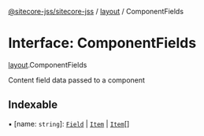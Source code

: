 [@sitecore-jss/sitecore-jss](../README.md) / [layout](../modules/layout.md) / ComponentFields

# Interface: ComponentFields

[layout](../modules/layout.md).ComponentFields

Content field data passed to a component

## Indexable

▪ [name: `string`]: [`Field`](layout.Field.md) \| [`Item`](layout.Item.md) \| [`Item`](layout.Item.md)[]

